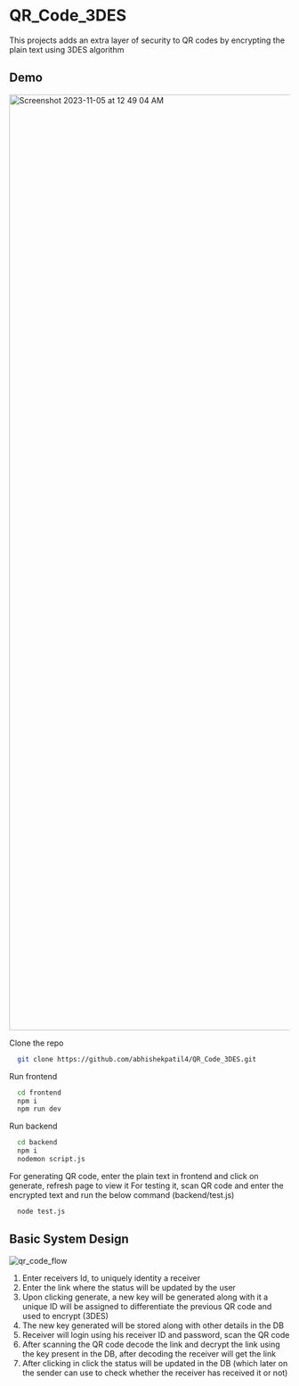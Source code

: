 # QR_Code_3DES

This projects adds an extra layer of security to QR codes by encrypting the plain text using 3DES algorithm 


## Demo

<img width="1680" alt="Screenshot 2023-11-05 at 12 49 04 AM" src="https://github.com/abhishekpatil4/QR_Code_3DES/assets/83769052/539d6f1b-6299-4df3-b05e-22b164cf0034">

Clone the repo

```bash
  git clone https://github.com/abhishekpatil4/QR_Code_3DES.git

```

Run frontend

```bash
  cd frontend 
  npm i
  npm run dev
```

Run backend

```bash
  cd backend 
  npm i
  nodemon script.js
```

For generating QR code, enter the plain text in frontend and click on generate, refresh page to view it
For testing it, scan QR code and enter the encrypted text and run the below command (backend/test.js)
```bash
  node test.js
```


## Basic System Design

![qr_code_flow](https://github.com/abhishekpatil4/QR_Code_3DES/assets/83769052/8ee5792b-45a9-493c-997e-76168a5b0415)

1. Enter receivers Id, to uniquely identity a receiver 
2. Enter the link where the status will be updated by the user 
3. Upon clicking generate, a new key will be generated along with it a unique ID will be assigned to differentiate the previous QR code and used to 
encrypt (3DES) 
4. The new key generated will be stored along with other details in the DB
5. Receiver will login using his receiver ID and password, scan the QR code
6. After scanning the QR code decode the link and decrypt the link using the key present in the DB, after decoding the receiver will get the link 
7. After clicking in click the status will be updated in the DB (which later on the sender can use to check whether the receiver has received it or 
not)

